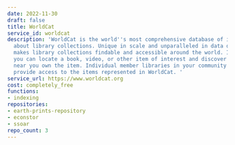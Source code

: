 ```yaml
---
date: 2022-11-30
draft: false
title: WorldCat
service_id: worldcat
description: 'WorldCat is the world''s most comprehensive database of information
  about library collections. Unique in scale and unparalleled in data quality, WorldCat
  makes library collections findable and accessible around the world. It''s where
  you can locate a book, video, or other item of interest and discover which libraries
  near you own the item. Individual member libraries in your community and elsewhere
  provide access to the items represented in WorldCat. '
service_url: https://www.worldcat.org
cost: completely_free
functions:
- indexing
repositories:
- earth-prints-repository
- econstor
- ssoar
repo_count: 3
---
```



